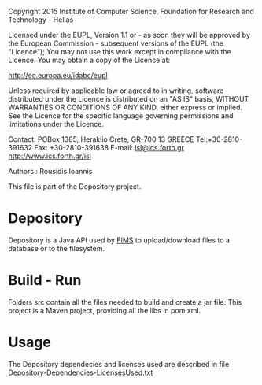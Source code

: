 Copyright 2015 Institute of Computer Science,
Foundation for Research and Technology - Hellas

Licensed under the EUPL, Version 1.1 or - as soon they will be approved
by the European Commission - subsequent versions of the EUPL (the "Licence");
You may not use this work except in compliance with the Licence.
You may obtain a copy of the Licence at:

http://ec.europa.eu/idabc/eupl

Unless required by applicable law or agreed to in writing, software distributed
under the Licence is distributed on an "AS IS" basis,
WITHOUT WARRANTIES OR CONDITIONS OF ANY KIND, either express or implied.
See the Licence for the specific language governing permissions and limitations
under the Licence.

Contact:  POBox 1385, Heraklio Crete, GR-700 13 GREECE
Tel:+30-2810-391632
Fax: +30-2810-391638
E-mail: isl@ics.forth.gr
http://www.ics.forth.gr/isl

Authors : Rousidis Ioannis

This file is part of the Depository project.

 

Depository
====

Depository is a Java API used by [FIMS](https://github.com/isl/FIMS) to upload/download files to a database or to the filesystem.


Build - Run
====
Folders src contain all the files needed to build and create a jar file. This project is a Maven project, providing all the libs in pom.xml.

Usage
====
The Depository dependecies and licenses used are described in file [Depository-Dependencies-LicensesUsed.txt](https://github.com/isl/Depository/blob/master/Depository-Dependencies-LicensesUsed.txt)